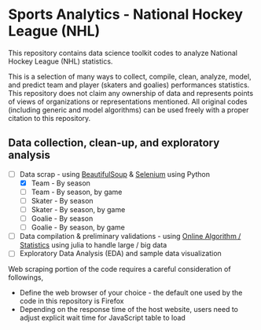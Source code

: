 # Sports Analytics - National Hockey League (NHL)

This repository contains data science toolkit codes to analyze National Hockey League (NHL) statistics. 

This is a selection of many ways to collect, compile, clean, analyze, model, and predict team and player (skaters and goalies) performances statistics. This repository does not claim any ownership of data and represents points of views of organizations or representations mentioned. All original codes (including generic and model algorithms) can be used freely with a proper citation to this repository.

## Data collection, clean-up, and exploratory analysis
- [ ] Data scrap - using [BeautifulSoup](https://www.crummy.com/software/BeautifulSoup/) & [Selenium](https://selenium-python.readthedocs.io/) using Python
  - [x] Team - By season
  - [ ] Team - By season, by game
  - [ ] Skater - By season
  - [ ] Skater - By season, by game
  - [ ] Goalie - By season
  - [ ] Goalie - By season, by game
- [ ] Data compilation & preliminary validations - using [Online Algorithm / Statistics](https://github.com/joshday/OnlineStats.jl) using julia to handle large / big data
- [ ] Exploratory Data Analysis (EDA) and sample data visualization

Web scraping portion of the code requires a careful consideration of followings,
* Define the web browser of your choice - the default one used by the code in this repository is Firefox
* Depending on the response time of the host website, users need to adjust explicit wait time for JavaScript table to load
